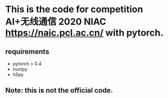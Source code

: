 # This is the code for competition AI+无线通信 2020 NIAC https://naic.pcl.ac.cn/ with pytorch.

## requirements
- pytorch > 0.4
- numpy
- h5py

## Note: this is not the official code.
